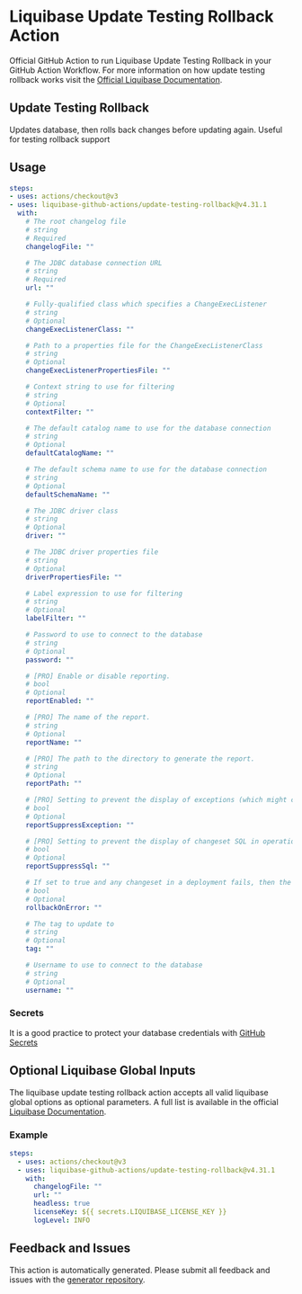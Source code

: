 # Liquibase Update Testing Rollback Action
Official GitHub Action to run Liquibase Update Testing Rollback in your GitHub Action Workflow. For more information on how update testing rollback works visit the [Official Liquibase Documentation](https://docs.liquibase.com/commands/home.html).
## Update Testing Rollback
Updates database, then rolls back changes before updating again. Useful for testing rollback support
## Usage
```yaml
steps:
- uses: actions/checkout@v3
- uses: liquibase-github-actions/update-testing-rollback@v4.31.1
  with:
    # The root changelog file
    # string
    # Required
    changelogFile: ""

    # The JDBC database connection URL
    # string
    # Required
    url: ""

    # Fully-qualified class which specifies a ChangeExecListener
    # string
    # Optional
    changeExecListenerClass: ""

    # Path to a properties file for the ChangeExecListenerClass
    # string
    # Optional
    changeExecListenerPropertiesFile: ""

    # Context string to use for filtering
    # string
    # Optional
    contextFilter: ""

    # The default catalog name to use for the database connection
    # string
    # Optional
    defaultCatalogName: ""

    # The default schema name to use for the database connection
    # string
    # Optional
    defaultSchemaName: ""

    # The JDBC driver class
    # string
    # Optional
    driver: ""

    # The JDBC driver properties file
    # string
    # Optional
    driverPropertiesFile: ""

    # Label expression to use for filtering
    # string
    # Optional
    labelFilter: ""

    # Password to use to connect to the database
    # string
    # Optional
    password: ""

    # [PRO] Enable or disable reporting.
    # bool
    # Optional
    reportEnabled: ""

    # [PRO] The name of the report.
    # string
    # Optional
    reportName: ""

    # [PRO] The path to the directory to generate the report.
    # string
    # Optional
    reportPath: ""

    # [PRO] Setting to prevent the display of exceptions (which might contain SQL) in operation reports. If suppressSql is on, and no value is provided here, it is assumed to also be on.
    # bool
    # Optional
    reportSuppressException: ""

    # [PRO] Setting to prevent the display of changeset SQL in operation reports.
    # bool
    # Optional
    reportSuppressSql: ""

    # If set to true and any changeset in a deployment fails, then the update operation stops, and liquibase attempts to rollback all changesets just deployed. A changeset marked "fail-on-error=false" does not trigger as an error, therefore rollback-on-error will not occur. Additionally, if a changeset is not auto-rollback compliant or does not have a rollback script, then no rollback-on-error will occur for any changeset.
    # bool
    # Optional
    rollbackOnError: ""

    # The tag to update to
    # string
    # Optional
    tag: ""

    # Username to use to connect to the database
    # string
    # Optional
    username: ""

```

### Secrets
It is a good practice to protect your database credentials with [GitHub Secrets](https://docs.github.com/en/actions/security-guides/encrypted-secrets)

## Optional Liquibase Global Inputs
The liquibase update testing rollback action accepts all valid liquibase global options as optional parameters. A full list is available in the official [Liquibase Documentation](https://docs.liquibase.com/parameters/command-parameters.html).

### Example
```yaml
steps:
  - uses: actions/checkout@v3
  - uses: liquibase-github-actions/update-testing-rollback@v4.31.1
    with:
      changelogFile: ""
      url: ""
      headless: true
      licenseKey: ${{ secrets.LIQUIBASE_LICENSE_KEY }}
      logLevel: INFO
```

## Feedback and Issues
This action is automatically generated. Please submit all feedback and issues with the [generator repository](https://github.com/liquibase/github-action-generator/issues).
